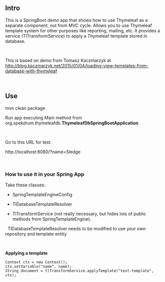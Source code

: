 Intro
-----

This is a SpringBoot demo app that shows how to use Thymeleaf as a separate
component, out from MVC cycle. Allows you to use Thymeleaf template system for
other purposes like reporting, mailing, etc. It provides a service
(TlTransformService) to apply a Thymeleaf template stored in database.

 

This is based on demo from Tomasz Kaczmarzyk at
http://blog.kaczmarzyk.net/2015/01/04/loading-view-templates-from-database-with-thymeleaf

 

Use
---

mvn clean package

Run app executing Main method from
org.spekdrum.thymeleafdb.**ThymeleafDbSpringBootApplication**

 

Go to this URL for test:

http://localhost:8080/?name=Sledge

 

### How to use it in your Spring App

Take these classes:

-   SpringTemplateEngineConfig

-   TlDatabaseTemplateResolver

-   TlTransformService (not really necessary, but hides lots of public methods
    from SpringTemplateEngine).

  TlDatabaseTemplateResolver needs to be modified to use your own repository and
template entity.

 

**Applying a template**

~~~~~~~~~~~~~~~~~~~~~~~~~~~~~~~~~~~~~~~~~~~~~~~~~~~~~~~~~~~~~~~~~~~~~~~~~~~~~~~~
Context ctx = new Context();
ctx.setVariable("name", name);
String document = tlTransformService.applyTemplate("test-template", ctx);
~~~~~~~~~~~~~~~~~~~~~~~~~~~~~~~~~~~~~~~~~~~~~~~~~~~~~~~~~~~~~~~~~~~~~~~~~~~~~~~~
